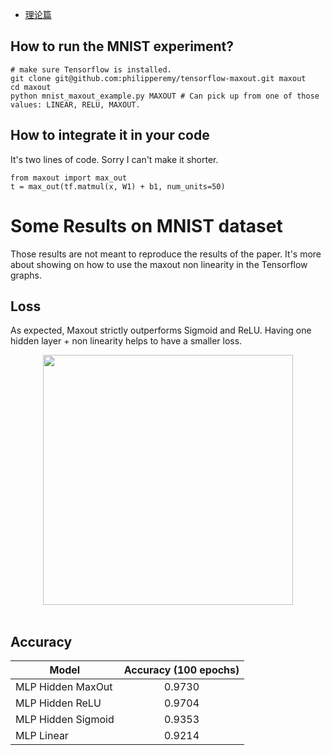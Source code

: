 * [理论篇](https://github.com/jiye-ML/DeepLearning-study/blob/master/02.dropout.md)


## How to run the MNIST experiment?

```
# make sure Tensorflow is installed.
git clone git@github.com:philipperemy/tensorflow-maxout.git maxout
cd maxout
python mnist_maxout_example.py MAXOUT # Can pick up from one of those values: LINEAR, RELU, MAXOUT.
```

## How to integrate it in your code

It's two lines of code. Sorry I can't make it shorter.

```
from maxout import max_out
t = max_out(tf.matmul(x, W1) + b1, num_units=50)
```

# Some Results on MNIST dataset

Those results are not meant to reproduce the results of the paper. It's more about showing on how to use the maxout non linearity in the Tensorflow graphs.

## Loss

As expected, Maxout strictly outperforms Sigmoid and ReLU. Having one hidden layer + non linearity helps to have a smaller loss.

<div align="center">
  <img src="fig/mnist.png" width="400"><br><br>
</div>

## Accuracy

| Model      | Accuracy (100 epochs) | 
| ------------- |:-------------:|
| MLP Hidden MaxOut      | 0.9730 |
| MLP Hidden ReLU       |  0.9704      |
| MLP Hidden Sigmoid | 0.9353      |
| MLP Linear | 0.9214      |
